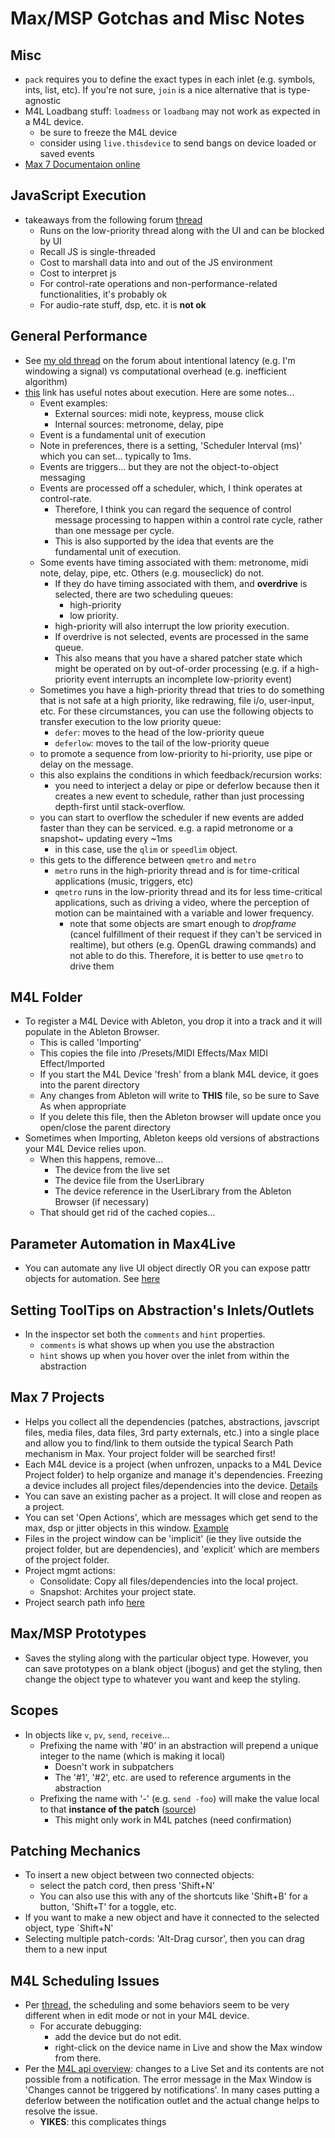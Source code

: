 Max/MSP Gotchas and Misc Notes
=============

## Misc
- ```pack``` requires you to define the exact types in each inlet (e.g. symbols, ints, list, etc).  If you're not sure, ```join``` is a nice alternative that is type-agnostic
- M4L Loadbang stuff:  ```loadmess``` or ```loadbang``` may not work as expected in a M4L device. 
    - be sure to freeze the M4L device
    - consider using ```live.thisdevice``` to send bangs on device loaded or saved events
- [Max 7 Documentaion online](https://docs.cycling74.com/max7)

## JavaScript Execution
- takeaways from the following forum [thread](https://cycling74.com/forums/topic/javascript-performance-vs-max-objects/)
    - Runs on the low-priority thread along with the UI and can be blocked by UI
    - Recall JS is single-threaded
    - Cost to marshall data into and out of the JS environment
    - Cost to interpret js
    - For control-rate operations and non-performance-related functionalities, it's probably ok
    - For audio-rate stuff, dsp, etc. it is **not ok**
    

## General Performance
- See [my old thread](https://cycling74.com/forums/topic/event-scheduler-interval-vs-execution-time/) on the forum about intentional latency (e.g. I'm windowing a signal) vs computational overhead (e.g. inefficient algorithm)
- [this](https://cycling74.com/2004/09/09/event-priority-in-max-scheduler-vs-queue/#.V2Q7GeYrIW0) link has useful notes about execution.  Here are some notes...
    - Event examples:
		- External sources: midi note, keypress, mouse click
		- Internal sources: metronome, delay, pipe
	- Event is a fundamental unit of execution
	- Note in preferences, there is a setting, 'Scheduler Interval (ms)' which you can set... typically to 1ms.
	- Events are triggers... but they are not the object-to-object messaging
	- Events are processed off a scheduler, which, I think operates at control-rate.
		- Therefore, I think you can regard the sequence of control message processing to happen within a control rate cycle, rather than one message per cycle.
		- This is also supported by the idea that events are the fundamental unit of execution.
	- Some events have timing associated with them: metronome, midi note, delay, pipe, etc.  Others (e.g. mouseclick) do not.
		- If they do have timing associated with them, and **overdrive** is selected, there are two scheduling queues:
            - high-priority 
            - low priority.  
        - high-priority will also interrupt the low priority execution.
		- If overdrive is not selected, events are processed in the same queue.
		- This also means that you have a shared patcher state which might be operated on by out-of-order processing (e.g. if a high-priority event interrupts an incomplete low-priority event)
	- Sometimes you have a high-priority thread that tries to do something that is not safe at a high priority, like redrawing, file i/o, user-input, etc.  For these circumstances, you can use the following objects to transfer execution to the low priority queue:
		- ```defer```: moves to the head of the low-priority queue
		- ```deferlow```: moves to the tail of the low-priority queue
	- to promote a sequence from low-priority to hi-priority, use pipe or delay on the message.
	- this also explains the conditions in which feedback/recursion works:
		- you need to interject a delay or pipe or deferlow because then it creates a new event to schedule, rather than just processing depth-first until stack-overflow.
	- you can start to overflow the scheduler if new events are added faster than they can be serviced.  e.g. a rapid metronome or a snapshot~ updating every ~1ms
		- in this case, use the ```qlim``` or ```speedlim``` object.
    - this gets to the difference between `qmetro` and `metro`
        - `metro` runs in the high-priority thread and is for time-critical applications (music, triggers, etc)
        - `qmetro` runs in the low-priority thread and its for less time-critical applications, such as driving a video, where the perception of motion can be maintained with a variable and lower frequency.
            - note that some objects are smart enough to *dropframe* (cancel fulfillment of their request if they can't be serviced in realtime), but others (e.g. OpenGL drawing commands) and not able to do this.  Therefore, it is better to use `qmetro` to drive them


## M4L Folder
- To register a M4L Device with Ableton, you drop it into a track and it will populate in the Ableton Browser.
    - This is called 'Importing'
    - This copies the file into <UserLibrary>/Presets/MIDI Effects/Max MIDI Effect/Imported
    - If you start the M4L Device 'fresh' from a blank M4L device, it goes into the parent directory
    - Any changes from Ableton will write to **THIS** file, so be sure to Save As when appropriate
    - If you delete this file, then the Ableton browser will update once you open/close the parent directory
- Sometimes when Importing, Ableton keeps old versions of abstractions your M4L Device relies upon.
    - When this happens, remove...
        - The device from the live set
        - The device file from the UserLibrary
        - The device reference in the UserLibrary from the Ableton Browser (if necessary)
    - That should get rid of the cached copies...

## Parameter Automation in Max4Live
- You can automate any live UI object directly OR you can expose pattr objects for automation.  See [here](https://docs.cycling74.com/max5/vignettes/core/live_parameters.html)

## Setting ToolTips on Abstraction's Inlets/Outlets
- In the inspector set both the ```comments``` and ```hint``` properties.
    - ```comments``` is what shows up when you use the abstraction
    - ```hint``` shows up when you hover over the inlet from within the abstraction

## Max 7 Projects
- Helps you collect all the dependencies (patches, abstractions, javscript files, media files, data files, 3rd party externals, etc.) into a single place and allow you to find/link to them outside the typical Search Path mechanism in Max.  Your project folder will be searched first! 
- Each M4L device is a project (when unfrozen, unpacks to a M4L Device Project folder) to help organize and manage it's dependencies.  Freezing a device includes all project files/dependencies into  the device.  [Details](https://docs.cycling74.com/max7/vignettes/projects_devices)
- You can save an existing pacher as a project.  It will close and reopen as a project.
- You can set 'Open Actions', which are messages which get send to the max, dsp or jitter objects in this window.  [Example](https://docs.cycling74.com/max7/vignettes/projects_openactions)
- Files in the project window can be 'implicit' (ie they live outside the project folder, but are dependencies), and 'explicit' which are members of the project folder.
- Project mgmt actions:
    - Consolidate: Copy all files/dependencies into the local project.
    - Snapshot: Archites your project state. 
- Project search path info [here](https://docs.cycling74.com/max7/vignettes/projects_searchpath)


## Max/MSP Prototypes
- Saves the styling along with the particular object type.  However, you can save prototypes on a blank object (jbogus) and get the styling, then change the object type to whatever you want and keep the styling.

## Scopes
- In objects like `v`, `pv`, `send`, `receive`...
    - Prefixing the name with '#0' in an abstraction will prepend a unique integer to the name (which is making it local)
        - Doesn't work in subpatchers
        - The '#1', '#2', etc. are used to reference arguments in the abstraction
    - Prefixing the name with '-' (e.g. `send -foo`) will make the value local to that **instance of the patch** ([source](https://cycling74.com/forums/topic/local-sendreceive-within-the-same-patch-only/))
        - This might only work in M4L patches (need confirmation)

## Patching Mechanics
- To insert a new object between two connected objects:
    - select the patch cord, then press 'Shift+N'
    - You can also use this with any of the shortcuts like 'Shift+B' for a button, 'Shift+T' for a toggle, etc.
- If you want to make a new object and have it connected to the selected object, type `Shift+N'
- Selecting multiple patch-cords: 'Alt-Drag cursor', then you can drag them to a new input


## M4L Scheduling Issues
- Per [thread](https://cycling74.com/forums/topic/live-object-changes-cannot-be-triggered-by-notifications-2/#.WN0AMW_ythE), the scheduling and some behaviors seem to be very different when in edit mode or not in your M4L device.
    - For accurate debugging:
        - add the device but do not edit.
        - right-click on the device name in Live and show the Max window from there.
- Per the [M4L api overview](https://docs.cycling74.com/max5/refpages/m4l-ref/m4l_live_api_overview.html): changes to a Live Set and its contents are not possible from a notification. The error message in the Max Window is 'Changes cannot be triggered by notifications'. In many cases putting a deferlow between the notification outlet and the actual change helps to resolve the issue.
    - **YIKES**: this complicates things